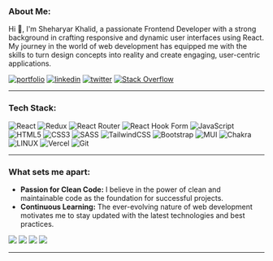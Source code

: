 ### About Me:

Hi 👋, I'm Sheharyar Khalid, a passionate Frontend Developer with a strong background in crafting responsive and dynamic user interfaces using React. My journey in the world of web development has equipped me with the skills to turn design concepts into reality and create engaging, user-centric applications.

[![portfolio](https://img.shields.io/badge/my_portfolio-fff?style=for-the-badge&logo=&logoColor=black)]()
[![linkedin](https://img.shields.io/badge/linkedin-0A66C2?style=for-the-badge&logo=linkedin&logoColor=white)](https://www.linkedin.com/in/sk11111)
[![twitter](https://img.shields.io/badge/twitter-000?style=for-the-badge&logo=x&logoColor=white)](https://twitter.com/sheharyarcodes)
[![Stack Overflow](https://img.shields.io/badge/stackoverflow-FE7A16?style=for-the-badge&logo=stack-overflow&logoColor=white)](https://stackoverflow.com/users/23325205)

---

### Tech Stack:

![React](https://img.shields.io/badge/react-%2320232a.svg?style=for-the-badge&logo=react&logoColor=%2361DAFB)
![Redux](https://img.shields.io/badge/redux-%23593d88.svg?style=for-the-badge&logo=redux&logoColor=white)
![React Router](https://img.shields.io/badge/React_Router-CA4245?style=for-the-badge&logo=react-router&logoColor=white)
![React Hook Form](https://img.shields.io/badge/React%20Hook%20Form-%23EC5990.svg?style=for-the-badge&logo=reacthookform&logoColor=white)
![JavaScript](https://img.shields.io/badge/javascript-%23323330.svg?style=for-the-badge&logo=javascript&logoColor=%23F7DF1E)
![HTML5](https://img.shields.io/badge/html5-%23E34F26.svg?style=for-the-badge&logo=html5&logoColor=white)
![CSS3](https://img.shields.io/badge/css3-%231572B6.svg?style=for-the-badge&logo=css3&logoColor=white)
![SASS](https://img.shields.io/badge/SASS-hotpink.svg?style=for-the-badge&logo=SASS&logoColor=white)
![TailwindCSS](https://img.shields.io/badge/tailwindcss-%2338B2AC.svg?style=for-the-badge&logo=tailwind-css&logoColor=white)
![Bootstrap](https://img.shields.io/badge/bootstrap-%238511FA.svg?style=for-the-badge&logo=bootstrap&logoColor=white)
![MUI](https://img.shields.io/badge/MUI-%230081CB.svg?style=for-the-badge&logo=mui&logoColor=white)
![Chakra](https://img.shields.io/badge/chakra-%234ED1C5.svg?style=for-the-badge&logo=chakraui&logoColor=white)
![LINUX](https://img.shields.io/badge/Linux-FCC624?style=for-the-badge&logo=linux&logoColor=black)
![Vercel](https://img.shields.io/badge/vercel-%23000000.svg?style=for-the-badge&logo=vercel&logoColor=white)
![Git](https://img.shields.io/badge/git-%23F05032.svg?style=for-the-badge&logo=git&logoColor=white)

---

### What sets me apart:

- **Passion for Clean Code:** I believe in the power of clean and maintainable code as the foundation for successful projects.
- **Continuous Learning:** The ever-evolving nature of web development motivates me to stay updated with the latest technologies and best practices.

![](https://github-readme-streak-stats.herokuapp.com/?user=sheharyarcodes&theme=dark&hide_border=true)
![](https://github-contributor-stats.vercel.app/api?username=sheharyarcodes&limit=5&theme=dark&hide_border=ture&combine_all_yearly_contributions=true)
![](https://github-readme-stats.vercel.app/api?username=sheharyarcodes&theme=dark&hide_border=true&include_all_commits=true&count_private=true)
![](https://github-readme-stats.vercel.app/api/top-langs/?username=sheharyarcodes&theme=dark&hide_border=true&include_all_commits=true&count_private=true&layout=compact)

---
